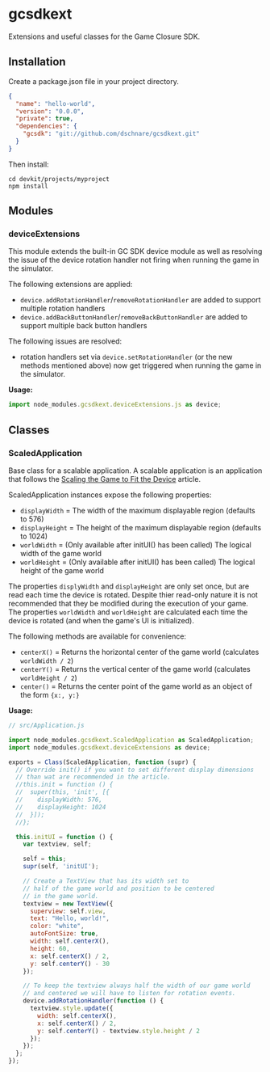 gcsdkext
========

Extensions and useful classes for the Game Closure SDK.

Installation
-------------

Create a package.json file in your project directory.

````json
{
  "name": "hello-world",
  "version": "0.0.0",
  "private": true,
  "dependencies": {
    "gcsdk": "git://github.com/dschnare/gcsdkext.git"
  }
}
````

Then install:

````shell
cd devkit/projects/myproject
npm install
````

## Modules

### deviceExtensions

This module extends the built-in GC SDK device module as well as resolving the issue of the device rotation handler not firing when running the game in the simulator.

The following extensions are applied:

- `device.addRotationHandler`/`removeRotationHandler` are added to support multiple rotation handlers
- `device.addBackButtonHandler`/`removeBackButtonHandler` are added to support multiple back button handlers

The following issues are resolved:

- rotation handlers set via `device.setRotationHandler` (or the new methods mentioned above) now get triggered when running the game in the simulator.

**Usage:**

````javascript
import node_modules.gcsdkext.deviceExtensions.js as device;
````


## Classes

### ScaledApplication

Base class for a scalable application. A scalable application is an application that follows the [Scaling the Game to Fit the Device](http://docs.gameclosure.com/guide/scaling.html) article.

ScaledApplication instances expose the following properties:

- `displayWidth` = The width of the maximum displayable region (defaults to 576)
- `displayHeight` = The height of the maximum displayable region (defaults to 1024)
- `worldWidth` = (Only available after initUI() has been called) The logical width of the game world
- `worldHeight` = (Only available after initUI() has been called) The logical height of the game world

The properties `displyWidth` and `displayHeight` are only set once, but are read each time the device is rotated.
Despite thier read-only nature it is not recommended that they be modified during the execution of your game.
The properties `worldWidth` and `worldHeight` are calculated each time the device is rotated (and when the game's UI is initialized).

The following methods are available for convenience:

- `centerX()` = Returns the horizontal center of the game world (calculates `worldWidth / 2`)
- `centerY()` = Returns the vertical center of the game world (calculates `worldHeight / 2`)
- `center()` = Returns the center point of the game world as an object of the form `{x:, y:}`


**Usage:**

````javascript
// src/Application.js

import node_modules.gcsdkext.ScaledApplication as ScaledApplication;
import node_modules.gcsdkext.deviceExtensions as device;

exports = Class(ScaledApplication, function (supr) {
  // Override init() if you want to set different display dimensions
  // than wat are recommended in the article.
  //this.init = function () {
  //  super(this, 'init', [{
  //    displayWidth: 576,
  //    displayHeight: 1024
  //  }]);
  //};

  this.initUI = function () {
    var textview, self;

    self = this;
    supr(self, 'initUI');

    // Create a TextView that has its width set to
    // half of the game world and position to be centered
    // in the game world.
    textview = new TextView({
      superview: self.view,
      text: "Hello, world!",
      color: "white",
      autoFontSize: true,
      width: self.centerX(),
      height: 60,
      x: self.centerX() / 2,
      y: self.centerY() - 30
    });

    // To keep the textview always half the width of our game world
    // and centered we will have to listen for rotation events.
    device.addRotationHandler(function () {
      textview.style.update({
        width: self.centerX(),
        x: self.centerX() / 2,
        y: self.centerY() - textview.style.height / 2
      });
    });
  };
});
````